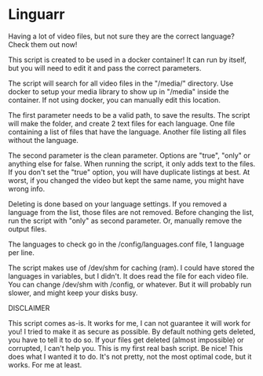 # Linguarr
Having a lot of video files, but not sure they are the correct language? Check them out now!

This script is created to be used in a docker container! It can run by itself, but you will need to edit it and pass the correct parameters.

The script will search for all video files in the "/media/" directory. Use docker to setup your media library to show up in "/media" inside the container. If not using docker, you can manually edit this location.

The first parameter needs to be a valid path, to save the results. The script will make the folder, and create 2 text files for each language. One file containing a list of files that have the language. Another file listing all files without the language.

The second parameter is the clean parameter. Options are "true", "only" or anything else for false. When running the script, it only adds text to the files. If you don't set the "true" option, you will have duplicate listings at best. At worst, if you changed the video but kept the same name, you might have wrong info.

Deleting is done based on your language settings. If you removed a language from the list, those files are not removed. Before changing the list, run the script with "only" as second parameter. Or, manually remove the output files.

The languages to check go in the /config/languages.conf file, 1 language per line.

The script makes use of /dev/shm for caching (ram). I could have stored the languages in variables, but I didn't. It does read the file for each video file. You can change /dev/shm with /config, or whatever. But it will probably run slower, and might keep your disks busy.

DISCLAIMER

This script comes as-is. It works for me, I can not guarantee it will work for you!
I tried to make it as secure as possible. By default nothing gets deleted, you have to tell it to do so. If your files get deleted (almost impossible) or corrupted, I can't help you.
This is my first real bash script. Be nice! This does what I wanted it to do. It's not pretty, not the most optimal code, but it works. For me at least.
